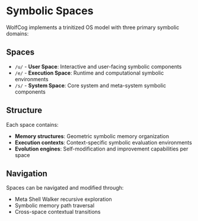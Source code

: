 # Symbolic Spaces

WolfCog implements a trinitized OS model with three primary symbolic domains:

## Spaces

- `/u/` - **User Space**: Interactive and user-facing symbolic components
- `/e/` - **Execution Space**: Runtime and computational symbolic environments  
- `/s/` - **System Space**: Core system and meta-system symbolic components

## Structure

Each space contains:
- **Memory structures**: Geometric symbolic memory organization
- **Execution contexts**: Context-specific symbolic evaluation environments
- **Evolution engines**: Self-modification and improvement capabilities per space

## Navigation

Spaces can be navigated and modified through:
- Meta Shell Walker recursive exploration
- Symbolic memory path traversal
- Cross-space contextual transitions